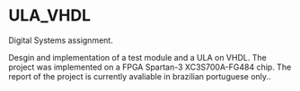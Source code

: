 # ULA_VHDL
Digital Systems assignment.

Desgin and implementation of a test module and a ULA on VHDL. The project was implemented on a FPGA Spartan-3 XC3S700A-FG484 chip.
The  report of the project is currently avaliable in brazilian portuguese only..
